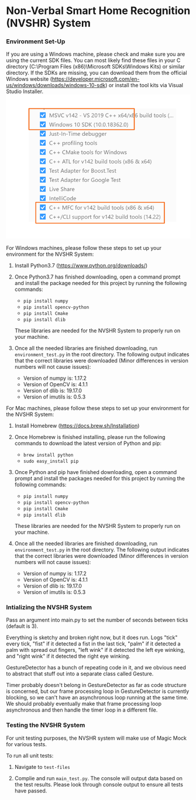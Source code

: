 # Non-Verbal Smart Home Recognition (NVSHR) System 

### Environment Set-Up

 If you are using a Windows machine, please check and make sure you are using the current SDK files.
 You can most likely find these files in your C directory (C:\Program Files (x86)\Microsoft SDKs\Windows Kits) or similar directory.
 If the SDKs are missing, you can download them from the official Windows website (https://developer.microsoft.com/en-us/windows/downloads/windows-10-sdk) or install the tool kits via Visual Studio Installer.
 ![](Src/pics/SDKs.png)
 
 For Windows machines, please follow these steps to set up your environment for the NVSHR System:

1. Install Python3.7 (https://www.python.org/downloads/)

2. Once Python3.7 has finished downloading, open a command prompt and install the package needed for this project by running the following commands:
   + `pip install numpy`
   + `pip install opencv-python`
   + `pip install Cmake`
   + `pip install dlib`
   
   These libraries are needed for the NVSHR System to properly run on your machine. 

3. Once all the needed libraries are finished downloading, run `environment_test.py` in the root directory.
   The following output indicates that the correct libraries were downloaded (Minor differences in version numbers will not cause issues): 
    + Version of numpy is: 1.17.2
    + Version of OpenCV is: 4.1.1
    + Version of dlib is: 19.17.0
    + Version of imutils is: 0.5.3
    
 For Mac machines, please follow these steps to set up your environment for the NVSHR System:

1. Install Homebrew (https://docs.brew.sh/Installation)

2. Once Homebrew is finished installing, please run the following commands to download the latest version of Python and pip:
   + `brew install python`
   + `sudo easy_install pip`

3. Once Python and pip have finished downloading, open a command prompt and install the packages needed for this project by running the following commands:
   + `pip install numpy`
   + `pip install opencv-python`
   + `pip install Cmake`
   + `pip install dlib`
   
   These libraries are needed for the NVSHR System to properly run on your machine. 

4. Once all the needed libraries are finished downloading, run `environment_test.py` in the root directory.
   The following output indicates that the correct libraries were downloaded (Minor differences in version numbers will not cause issues): 
    + Version of numpy is: 1.17.2
    + Version of OpenCV is: 4.1.1
    + Version of dlib is: 19.17.0
    + Version of imutils is: 0.5.3

### Intializing the NVSHR System

Pass an argument into main.py to set the number of seconds between ticks (default is 3).

Everything is sketchy and broken right now, but it does run. Logs "tick" every tick, "fist" if it detected a fist in the last tick, "palm" if it detected a palm with spread out fingers, "left wink" if it detected the left eye winking, and "right wink" if it detected the right eye winking.

GestureDetector has a bunch of repeating code in it, and we obvious need to abstract that stuff out into a separate class called Gesture.

Timer probably doesn't belong in GestureDetector as far as code structure is concerned, but our frame processing loop in GestureDetector is currently blocking, so we can't have an asynchronous loop running at the same time. We should probably eventually make that frame processing loop asynchronous and then handle the timer loop in a different file.

### Testing the NVSHR System

For unit testing purposes, the NVSHR system will make use of Magic Mock for various tests. 

To run all unit tests:

1. Navigate to `test-files`

2. Complie and run `main_test.py`. The console will output data based on the test results. Please look through console output to ensure all tests have passed.
